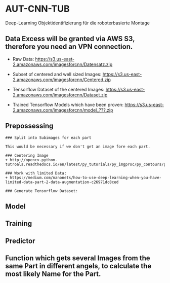 # AUT-CNN-TUB
Deep-Learning Objektidentifizierung für die roboterbasierte Montage

## Data Excess will be granted via AWS S3, therefore  you need an VPN connection.

+ Raw Data:
    https://s3.us-east-2.amazonaws.com/imagesforcnn/Datensatz.zip

+ Subset of centered and well sized Images:
    https://s3.us-east-2.amazonaws.com/imagesforcnn/Centered.zip

+ Tensorflow Dataset of the centered Images:
    https://s3.us-east-2.amazonaws.com/imagesforcnn/Dataset.zip

+ Trained Tensorflow Models which have been proven:
    https://s3.us-east-2.amazonaws.com/imagesforcnn/model_???.zip

## Prepossessing

    ### Split into Subimages for each part

    This would be necessary if we don't get an image fore each part.

    ### Centering Image
    + http://opencv-python-tutroals.readthedocs.io/en/latest/py_tutorials/py_imgproc/py_contours/py_contour_features/py_contour_features.html

    ### Work with limited Data:
    + https://medium.com/nanonets/how-to-use-deep-learning-when-you-have-limited-data-part-2-data-augmentation-c26971dc8ced

    ### Generate Tensorflow Dataset:

## Model

## Training

## Predictor

## Function which gets several Images from the same Part in different  angels, to calculate the most likely Name for the Part.

